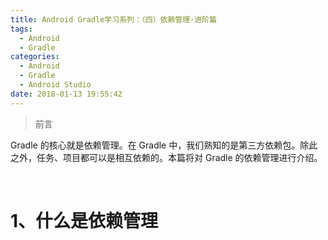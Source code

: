 ```yaml
---
title: Android Gradle学习系列：（四）依赖管理-进阶篇
tags:
  - Android
  - Gradle
categories:
  - Android
  - Gradle
  - Android Studio
date: 2018-01-13 19:55:42
---
```


>前言

Gradle 的核心就是依赖管理。在 Gradle 中，我们熟知的是第三方依赖包。除此之外，任务、项目都可以是相互依赖的。本篇将对 Gradle 的依赖管理进行介绍。
<!--- more --->
<br/>

# 1、什么是依赖管理
<br/>



​




